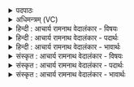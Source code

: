 <details><summary>पदपाठः</summary>

ना꣡के꣢꣯। सु꣣पर्ण꣢म्। सु꣣। पर्ण꣢म्। उ꣡प꣢꣯। यत्। प꣡त꣢꣯न्तम्। हृ꣣दा꣢। वे꣡न꣢꣯न्तः। अ꣣भ्य꣡चक्षत। अ꣣भि। अ꣣च꣢꣯क्षत। त्वा꣣। हि꣡र꣢꣯ण्यपक्षम्। हि꣡र꣢꣯ण्य। प꣣क्षम्। व꣡रु꣢꣯ण्स्य। दू꣣त꣢म्। य꣣म꣡स्य꣢। यो꣡नौ꣢꣯। श꣣कुन꣢म्। भु꣣रण्यु꣢म्। १८४६।
</details>

<details><summary>अधिमन्त्रम् (VC)</summary>

- वेनः
- वेनो भार्गवः
- त्रिष्टुप्
- धैवतः
</details>

<details><summary>हिन्दी : आचार्य रामनाथ वेदालंकार - विषयः</summary>

प्रथम ऋचा पूर्वार्चिक में ३२० क्रमाङ्क पर सूर्य के दृष्टान्त से परमात्मा के विषय में व्याख्यात हो चुकी है। यहाँ जीवात्मा का विषय कहते हैं।
</details>

<details><summary>हिन्दी : आचार्य रामनाथ वेदालंकार - पदार्थः</summary>

पदार्थान्वयभाषाः -  हे वेन ! हे परमेश्वर की कामना करनेवाले जीवात्मन् ! (हिरण्यपक्षम्) ज्ञान-कर्म-रूप सुनहरे पंखोंवाले, (वरुणस्य दूतम्) वरणीय मन को सन्मार्ग पर प्रेरित करनेवाले, (यमस्य) नियन्ता प्राण के (योनौ) देहरूप घर में (शकुनम्) शक्ति से शोभित, (भुरण्युम्) देह के धारक-पोषक, (सुपर्णम्) अष्टाङ्गयोग-रूप शुभ पंखों से युक्त तथा (नाके) मोक्ष के निमित्त (उपपतन्तम्) प्रयत्नशील (त्वा) तुझे (यत्) जब (अभ्यचक्षत) प्रभु-प्रेमी लोग देखते हैं,तब वे (हृदा) हृदय से (वेनन्तः) तुमसे प्रेम करने लगते हैं ॥१॥
</details>

<details><summary>हिन्दी : आचार्य रामनाथ वेदालंकार - भावार्थः</summary>

भावार्थभाषाः -  देह के अधिष्ठाता जीवात्मा की जब अध्यात्म-मार्ग में रूचि हो जाती है,तब वह अष्टाङ्गयोग के अभ्यास से मोक्ष पा सकता है ॥१॥
</details>

<details><summary>संस्कृत : आचार्य रामनाथ वेदालंकार - विषयः</summary>

तत्र प्रथमा ऋक् पूर्वार्चिके ३२० क्रमाङ्के सूर्यदृष्टान्तेन परमात्मविषये व्याख्याता। अत्र जीवात्मविषय उच्यते।
</details>

<details><summary>संस्कृत : आचार्य रामनाथ वेदालंकार - पदार्थः</summary>

पदार्थान्वयभाषाः -  हे वेन ! हे परमेशकामनामय जीवात्मन् ! (हिरण्यपक्षम्) ज्ञानकर्मरूपस्वर्णिमपक्षयुक्तम्, (वरुणस्य दूतम्) वरणीयस्य मनसः सन्मार्गे प्रेरकम्।[दु गतौ,भ्वादिः,‘दुतनिभ्यां दीर्घश्च’ उ० ३।९० इति क्तः प्रत्ययो धातोर्दीर्घश्च।] (यमस्य) नियन्तुः प्राणस्य (योनौ) गृहे, (देहे) इत्यर्थः (शकुनम्) शक्तिशालिनम्।[शक्लृ शक्तौ स्वादिः,‘शकेरुनोन्तोन्त्युनयः’ उ० ३।४९ इति उनप्रत्ययः।] (भुरण्युम्) देहस्य धारयितारं पोषकं च।[भुरण धारणपोषणयोः,कण्ड्वादिः,ततो बाहुलकादौणादिको युच् प्रत्ययः।] (सुपर्णम्) अष्टाङ्गयोगरूप-शुभपर्णोपेतम्,नाके मोक्षनिमित्ते(उप पतन्तम्) प्रयतमानम् (त्वा) त्वाम् (यत्) यदा (अभ्यचक्षत) प्रभुप्रेमिणः पश्यन्ति,तदा ते (हृदा) हृदयेन (वेनन्तः) त्वां कामयमानाः जायन्ते ॥१॥
</details>

<details><summary>संस्कृत : आचार्य रामनाथ वेदालंकार - भावार्थः</summary>

भावार्थभाषाः -  देहाधिष्ठाता जीवात्माऽध्यात्मरुचिः सन्नष्टाङ्गयोगाभ्यासेन मोक्षमधिगन्तुं प्रभवति ॥१॥
</details>